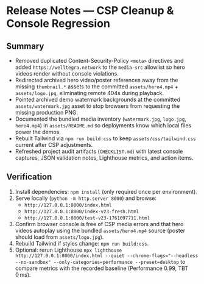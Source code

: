 # Release Notes — CSP Cleanup & Console Regression

## Summary

- Removed duplicated Content-Security-Policy `<meta>` directives and added `https://welltegra.network` to the `media-src` allowlist so hero videos render without console violations.
- Redirected archived hero video/poster references away from the missing `thumbnail.*` assets to the committed `assets/hero4.mp4` + `assets/logo.jpg`, eliminating remote 404s during playback.
- Pointed archived demo watermark backgrounds at the committed `assets/watermark.jpg` asset to stop browsers from requesting the missing production PNG.
- Documented the bundled media inventory (`watermark.jpg`, `logo.jpg`, `hero4.mp4`) in `assets/README.md` so deployments know which local files power the demos.
- Rebuilt Tailwind via `npm run build:css` to keep `assets/css/tailwind.css` current after CSP adjustments.
- Refreshed project audit artifacts (`CHECKLIST.md`) with latest console captures, JSON validation notes, Lighthouse metrics, and action items.

## Verification

1. Install dependencies: `npm install` (only required once per environment).
2. Serve locally (`python -m http.server 8000`) and browse:
   - `http://127.0.0.1:8000/index.html`
   - `http://127.0.0.1:8000/index-v23-fresh.html`
   - `http://127.0.0.1:8000/test-v23-1761097711.html`
3. Confirm browser console is free of CSP media errors and that hero videos autoplay using the bundled `assets/hero4.mp4` source (poster should load from `assets/logo.jpg`).
4. Rebuild Tailwind if styles change: `npm run build:css`.
5. Optional: rerun Lighthouse `npx lighthouse http://127.0.0.1:8000/index.html --quiet --chrome-flags="--headless --no-sandbox" --only-categories=performance --preset=desktop` to compare metrics with the recorded baseline (Performance 0.99, TBT 0 ms).
